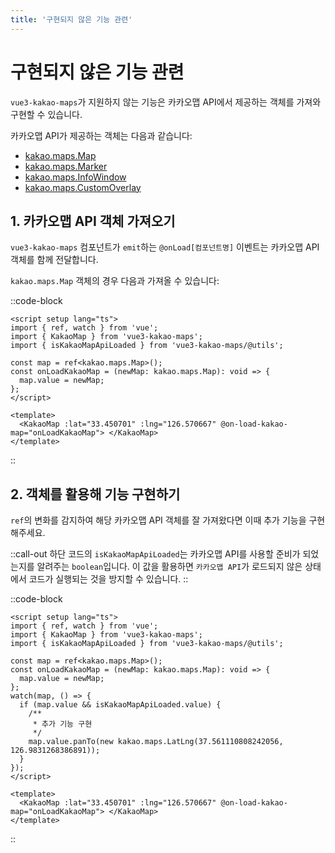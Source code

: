 ```yaml
---
title: '구현되지 않은 기능 관련'
---
```


# 구현되지 않은 기능 관련

`vue3-kakao-maps`가 지원하지 않는 기능은 카카오맵 API에서 제공하는 객체를 가져와 구현할 수 있습니다.

카카오맵 API가 제공하는 객체는 다음과 같습니다:

- [kakao.maps.Map](https://apis.map.kakao.com/web/documentation/#Map)
- [kakao.maps.Marker](https://apis.map.kakao.com/web/documentation/#Marker)
- [kakao.maps.InfoWindow](https://apis.map.kakao.com/web/documentation/#InfoWindow)
- [kakao.maps.CustomOverlay](https://apis.map.kakao.com/web/documentation/#CustomOverlay)

## 1. 카카오맵 API 객체 가져오기

`vue3-kakao-maps` 컴포넌트가 `emit`하는 `@onLoad[컴포넌트명]` 이벤트는 카카오맵 API 객체를 함께 전달합니다.

`kakao.maps.Map` 객체의 경우 다음과 가져올 수 있습니다:

::code-block

```vue
<script setup lang="ts">
import { ref, watch } from 'vue';
import { KakaoMap } from 'vue3-kakao-maps';
import { isKakaoMapApiLoaded } from 'vue3-kakao-maps/@utils';

const map = ref<kakao.maps.Map>();
const onLoadKakaoMap = (newMap: kakao.maps.Map): void => {
  map.value = newMap;
};
</script>

<template>
  <KakaoMap :lat="33.450701" :lng="126.570667" @on-load-kakao-map="onLoadKakaoMap"> </KakaoMap>
</template>
```

::

## 2. 객체를 활용해 기능 구현하기

`ref`의 변화를 감지하여 해당 카카오맵 API 객체를 잘 가져왔다면 이때 추가 기능을 구현해주세요.

::call-out
하단 코드의 `isKakaoMapApiLoaded`는 카카오맵 API를 사용할 준비가 되었는지를 알려주는 `boolean`입니다. 이 값을 활용하면 `카카오맵 API`가 로드되지 않은 상태에서 코드가 실행되는 것을 방지할 수 있습니다.
::

::code-block

```vue
<script setup lang="ts">
import { ref, watch } from 'vue';
import { KakaoMap } from 'vue3-kakao-maps';
import { isKakaoMapApiLoaded } from 'vue3-kakao-maps/@utils';

const map = ref<kakao.maps.Map>();
const onLoadKakaoMap = (newMap: kakao.maps.Map): void => {
  map.value = newMap;
};
watch(map, () => {
  if (map.value && isKakaoMapApiLoaded.value) {
    /**
     * 추가 기능 구현
     */
    map.value.panTo(new kakao.maps.LatLng(37.561110808242056, 126.9831268386891));
  }
});
</script>

<template>
  <KakaoMap :lat="33.450701" :lng="126.570667" @on-load-kakao-map="onLoadKakaoMap"> </KakaoMap>
</template>
```

::
